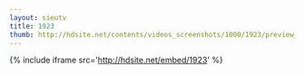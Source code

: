 ```yaml
---
layout: sieutv
title: 1923
thumb: http://hdsite.net/contents/videos_screenshots/1000/1923/preview_360p.mp4.jpg
---
```

{% include iframe src='http://hdsite.net/embed/1923' %}
 
